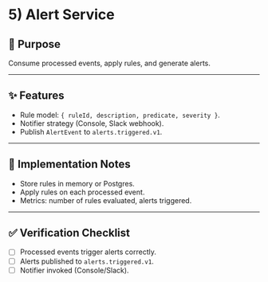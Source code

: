 # 5) Alert Service

## 🚨 Purpose
Consume processed events, apply rules, and generate alerts.

---

## ✨ Features
- Rule model: `{ ruleId, description, predicate, severity }`.
- Notifier strategy (Console, Slack webhook).
- Publish `AlertEvent` to `alerts.triggered.v1`.

---

## 🔧 Implementation Notes
- Store rules in memory or Postgres.
- Apply rules on each processed event.
- Metrics: number of rules evaluated, alerts triggered.

---

## ✅ Verification Checklist
- [ ] Processed events trigger alerts correctly.
- [ ] Alerts published to `alerts.triggered.v1`.
- [ ] Notifier invoked (Console/Slack).
